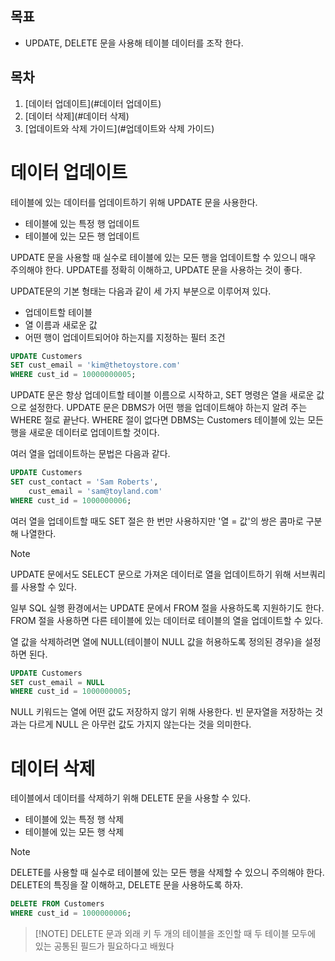 ## 목표

- UPDATE, DELETE 문을 사용해 테이블 데이터를 조작 한다.

## 목차

1. [데이터 업데이트](#데이터 업데이트)
2. [데이터 삭제](#데이터 삭제)
3. [업데이트와 삭제 가이드](#업데이트와 삭제 가이드)


# 데이터 업데이트

테이블에 있는 데이터를 업데이트하기 위해 UPDATE 문을 사용한다.

- 테이블에 있는 특정 행 업데이트
- 테이블에 있는 모든 행 업데이트

UPDATE 문을 사용할 때 실수로 테이블에 있는 모든 행을 업데이트할 수 있으니 매우 주의해야 한다. UPDATE를 정확히 이해하고, UPDATE 문을 사용하는 것이 좋다.

UPDATE문의 기본 형태는 다음과 같이 세 가지 부분으로 이루어져 있다.

- 업데이트할 테이블
- 열 이름과 새로운 값
- 어떤 행이 업데이트되어야 하는지를 지정하는 필터 조건

```SQL
UPDATE Customers
SET cust_email = 'kim@thetoystore.com'
WHERE cust_id = 10000000005;
```

UPDATE 문은 항상 업데이트할 테이블 이름으로 시작하고, SET 명령은 열을 새로운 값으로 설정한다. UPDATE 문은 DBMS가 어떤 행을 업데이트해야 하는지 알려 주는 WHERE 절로 끝난다.
WHERE 절이 없다면 DBMS는 Customers 테이블에 있는 모든 행을 새로운 데이터로 업데이트할 것이다.

여러 열을 업데이트하는 문법은 다음과 같다.

```SQL
UPDATE Customers
SET cust_contact = 'Sam Roberts',
	cust_email = 'sam@toyland.com'
WHERE cust_id = 1000000006;
```

여러 열을 업데이트할 때도 SET 절은 한 번만 사용하지만 '열 = 값'의 쌍은 콤마로 구분해 나열한다.

> [!NOTE]
> UPDATE 문에서도 SELECT 문으로 가져온 데이터로 열을 업데이트하기 위해 서브쿼리를 사용할 수 있다.
> 
> 일부 SQL 실행 환경에서는 UPDATE 문에서 FROM 절을 사용하도록 지원하기도 한다.
> FROM 절을 사용하면 다른 테이블에 있는 데이터로 테이블의 열을 업데이트할 수 있다.

열 값을 삭제하려면 열에 NULL(테이블이 NULL 값을 허용하도록 정의된 경우)을 설정하면 된다.

```SQL
UPDATE Customers
SET cust_email = NULL
WHERE cust_id = 1000000005;
```

NULL 키워드는 열에 어떤 값도 저장하지 않기 위해 사용한다. 빈 문자열을 저장하는 것과는 다르게 NULL 은 아무런 값도 가지지 않는다는 것을 의미한다.


# 데이터 삭제

테이블에서 데이터를 삭제하기 위해 DELETE 문을 사용할 수 있다.

- 테이블에 있는 특정 행 삭제
- 테이블에 있는 모든 행 삭제

> [!NOTE]
> DELETE를 사용할 때 실수로 테이블에 있는 모든 행을 삭제할 수 있으니 주의해야 한다.
> DELETE의 특징을 잘 이해하고, DELETE 문을 사용하도록 하자.

```SQL
DELETE FROM Customers
WHERE cust_id = 1000000006;
```

> [!NOTE] DELETE 문과 외래 키
> 두 개의 테이블을 조인할 때 두 테이블 모두에 있는 공통된 필드가 필요하다고 배웠다